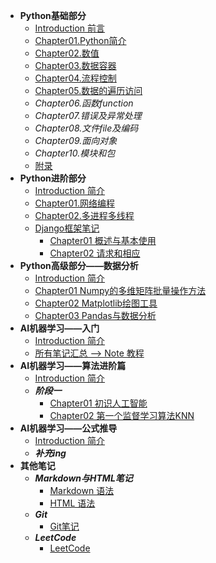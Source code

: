 <!-- menu -->
* **Python基础部分**
    * [Introduction 前言](00.Python/Introduction.md)
    * [Chapter01.Python简介](00.Python/Chapter01.PythonReview.md)
    * [Chapter02.数值](00.Python/Chapter02.Value.md)
    * [Chapter03.数据容器](00.Python/Chapter03.DataContainers.md)
    * [Chapter04.流程控制](00.Python/Chapter04.ProcessControl.md)
    * [Chapter05.数据的遍历访问](00.Python/Chapter05.DataTraversal.md)
    * *Chapter06.函数function*
    * *Chapter07.错误及异常处理*
    * *Chapter08.文件file及编码*
    * *Chapter09.面向对象*
    * *Chapter10.模块和包*
    * [附录](00.Python/ChapterN_Appendix.md)
* **Python进阶部分**
    * [Introduction 简介](00.Python_Advanced/Introduction.md)
    * [Chapter01.网络编程](00.Python_Advanced/Chapter01.PythonNet.md)
    * [Chapter02.多进程多线程](00.Python_Advanced/Chapter02.PythonThread.md)
    * [Django框架笔记](00.Python_Advanced/Django_note/django_all.md)
      * [Chapter01 概述与基本使用](00.Python_Advanced/Django_note/django01.md)
      * [Chapter02 请求和相应](00.Python_Advanced/Django_note/django02.md)
* **Python高级部分——数据分析**
    * [Introduction 简介](01.Datascience/Introduction.md)
    * [Chapter01 Numpy的多维矩阵批量操作方法](01.Datascience/Datascience_1numpy.md)
    * [Chapter02 Matplotlib绘图工具](01.Datascience/Datascience_2matplotlib.md)
    * [Chapter03 Pandas与数据分析](01.Datascience/Datascience_3pandas/Pandas_Note.md)
* **AI机器学习——入门**
    * [Introduction 简介](02.AI_ML/Introduction.md)
    * [所有笔记汇总 --> Note 教程](02.AI_ML/ML.md)
* **AI机器学习——算法进阶篇**
    * [Introduction 简介](03.AI_ML_机器学习算法集训营/Introduction.md)
    * ***阶段一***
      * [Chapter01 初识人工智能](03.AI_ML_机器学习算法集训营/Phase1/01_初识人工智能.md)
      * [Chapter02 第一个监督学习算法KNN](03.AI_ML_机器学习算法集训营/Phase1/02_第一个监督学习算法KNN.md)
* **AI机器学习——公式推导**
    * [Introduction 简介](01.Datascience/Introduction.md)
    * ***补充ing***
* **其他笔记**
    * ***Markdown与HTML笔记***
      * [Markdown 语法](Others/HTML高级语法/Markdown及HTML常用命令.md)
      * [HTML 语法](Others/HTML高级语法/HTML高级语法.md)
    * ***Git***
      * [Git笔记](Others/Git/Git_Note.md)
    * ***LeetCode***
      * [LeetCode](Others/Python_leetcode/Summary.md)
<!-- menu -->